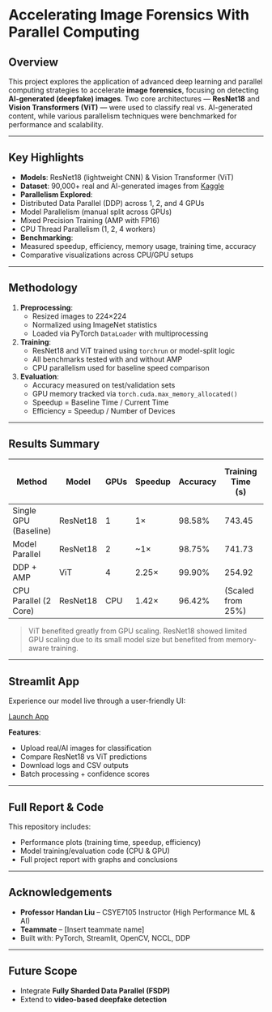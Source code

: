#  Accelerating Image Forensics With Parallel Computing

##  Overview

This project explores the application of advanced deep learning and parallel computing strategies to accelerate **image forensics**, focusing on detecting **AI-generated (deepfake) images**. Two core architectures — **ResNet18** and **Vision Transformers (ViT)** — were used to classify real vs. AI-generated content, while various parallelism techniques were benchmarked for performance and scalability.

---

##  Key Highlights

-  **Models**: ResNet18 (lightweight CNN) & Vision Transformer (ViT)
-  **Dataset**: 90,000+ real and AI-generated images from [Kaggle](https://www.kaggle.com/competitions/detect-ai-vs-human-generated-images)
-  **Parallelism Explored**:
  - Distributed Data Parallel (DDP) across 1, 2, and 4 GPUs
  - Model Parallelism (manual split across GPUs)
  - Mixed Precision Training (AMP with FP16)
  - CPU Thread Parallelism (1, 2, 4 workers)
-  **Benchmarking**:
  - Measured speedup, efficiency, memory usage, training time, accuracy
  - Comparative visualizations across CPU/GPU setups

---

##  Methodology

1. **Preprocessing**:
   - Resized images to 224×224
   - Normalized using ImageNet statistics
   - Loaded via PyTorch `DataLoader` with multiprocessing
2. **Training**:
   - ResNet18 and ViT trained using `torchrun` or model-split logic
   - All benchmarks tested with and without AMP
   - CPU parallelism used for baseline speed comparison
3. **Evaluation**:
   - Accuracy measured on test/validation sets
   - GPU memory tracked via `torch.cuda.max_memory_allocated()`
   - Speedup = Baseline Time / Current Time
   - Efficiency = Speedup / Number of Devices

---

##  Results Summary

| Method                | Model     | GPUs | Speedup | Accuracy | Training Time (s) | Max GPU Mem (GB) |
|----------------------|-----------|------|---------|----------|--------------------|------------------|
| Single GPU (Baseline)| ResNet18  | 1    | 1×      | 98.58%   | 743.45             | 0.50             |
| Model Parallel        | ResNet18  | 2    | ~1×     | 98.75%   | 741.73             | 0.46             |
| DDP + AMP             | ViT       | 4    | 2.25×   | 99.90%   | 254.92             | ~0.40            |
| CPU Parallel (2 Core) | ResNet18  | CPU  | 1.42×   | 96.42%   | (Scaled from 25%)  | —                |

>  ViT benefited greatly from GPU scaling. ResNet18 showed limited GPU scaling due to its small model size but benefited from memory-aware training.

---

##  Streamlit App

Experience our model live through a user-friendly UI:

 [Launch App](https://ai-vs-real-image-detection-hpc.streamlit.app/)

**Features**:
- Upload real/AI images for classification
- Compare ResNet18 vs ViT predictions
- Download logs and CSV outputs
- Batch processing + confidence scores

---

##  Full Report & Code

This repository includes:
-  Performance plots (training time, speedup, efficiency)
-  Model training/evaluation code (CPU & GPU)
-  Full project report with graphs and conclusions

---

##  Acknowledgements

- **Professor Handan Liu** – CSYE7105 Instructor (High Performance ML & AI)
- **Teammate** – [Insert teammate name]
- Built with: PyTorch, Streamlit, OpenCV, NCCL, DDP

---

##  Future Scope

- Integrate **Fully Sharded Data Parallel (FSDP)**
- Extend to **video-based deepfake detection**
